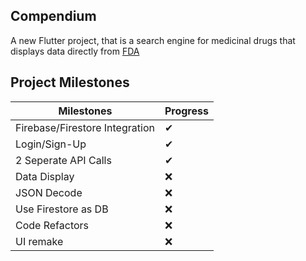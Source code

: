 ## Compendium

A new Flutter project, that is a search engine for medicinal drugs that displays data directly from [FDA](https://open.fda.gov/)

## Project Milestones

| Milestones  | Progress |
| ------------- | ------------- |
| Firebase/Firestore Integration  | ✔  |
| Login/Sign-Up  | ✔  |
| 2 Seperate API Calls  | ✔  |
| Data Display  | ❌  |
| JSON Decode  | ❌  |
| Use Firestore as DB  | ❌  |
| Code Refactors  | ❌  |
| UI remake  | ❌  |


